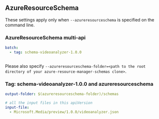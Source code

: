 ## AzureResourceSchema

These settings apply only when `--azureresourceschema` is specified on the command line.

### AzureResourceSchema multi-api

``` yaml $(azureresourceschema) && $(multiapi)
batch:
  - tag: schema-videoanalyzer-1.0.0
  
```

Please also specify `--azureresourceschema-folder=<path to the root directory of your azure-resource-manager-schemas clone>`.

### Tag: schema-videoanalyzer-1.0.0 and azureresourceschema

``` yaml $(tag) == 'schema-videoanalyzer-1.0.0' && $(azureresourceschema)
output-folder: $(azureresourceschema-folder)/schemas

# all the input files in this apiVersion
input-file:
  - Microsoft.Media/preview/1.0.0/videoanalyzer.json
```
